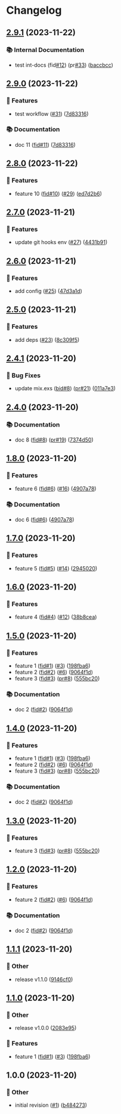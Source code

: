 # Changelog

## [2.9.1](https://github.com/jgallinari/please_release/compare/v2.9.0...v2.9.1) (2023-11-22)


### 📚 Internal Documentation

* test int-docs (fid[#12](https://github.com/jgallinari/please_release/issues/12)) (pr[#33](https://github.com/jgallinari/please_release/issues/33)) ([baccbcc](https://github.com/jgallinari/please_release/commit/baccbcc069a7fd2737561c2533917ab5e831c5a0))

## [2.9.0](https://github.com/jgallinari/please_release/compare/v2.8.0...v2.9.0) (2023-11-22)

### 🚀 Features

* test workflow ([#31](https://github.com/jgallinari/please_release/issues/31)) ([7d83316](https://github.com/jgallinari/please_release/commit/7d83316a4b426251a4c27a7d2fd5ebc3aed41896))

### 📚 Documentation

* doc 11 ([fid#11](https://airnity.fibery.io/Work/Feature/11)) ([7d83316](https://github.com/jgallinari/please_release/commit/7d83316a4b426251a4c27a7d2fd5ebc3aed41896))

## [2.8.0](https://github.com/jgallinari/please_release/compare/v2.7.0...v2.8.0) (2023-11-22)

### 🚀 Features

* feature 10 ([fid#10](https://airnity.fibery.io/Work/Feature/10)) ([#29](https://github.com/jgallinari/please_release/issues/29)) ([ed7d2b6](https://github.com/jgallinari/please_release/commit/ed7d2b6361a9115a19411cd9818bb08fddeb76f3))

## [2.7.0](https://github.com/jgallinari/please_release/compare/v2.6.0...v2.7.0) (2023-11-21)

### 🚀 Features

* update git hooks env ([#27](https://github.com/jgallinari/please_release/issues/27)) ([4431b91](https://github.com/jgallinari/please_release/commit/4431b91dab5368fa55075ae3a818d0efa8ddc4cf))

## [2.6.0](https://github.com/jgallinari/please_release/compare/v2.5.0...v2.6.0) (2023-11-21)

### 🚀 Features

* add config ([#25](https://github.com/jgallinari/please_release/issues/25)) ([47d3a1d](https://github.com/jgallinari/please_release/commit/47d3a1d2421bf426c8432cdccaa645bc4b816785))

## [2.5.0](https://github.com/jgallinari/please_release/compare/v2.4.1...v2.5.0) (2023-11-21)

### 🚀 Features

* add deps ([#23](https://github.com/jgallinari/please_release/issues/23)) ([8c309f5](https://github.com/jgallinari/please_release/commit/8c309f58f55e4a6fc01721463bf05d78802d971f))

## [2.4.1](https://github.com/jgallinari/please-release/compare/v2.4.0...v2.4.1) (2023-11-20)

### 🐞 Bug Fixes

* update mix.exs ([bid#8](https://airnity.fibery.io/Work/Bug/8)) ([pr#21](https://github.com/jgallinari/please-release/issues/21)) ([011a7e3](https://github.com/jgallinari/please-release/commit/011a7e362cec8067de7e585397f7dbd773dfbe71))

## [2.4.0](https://github.com/jgallinari/please-release/compare/v1.8.0...v2.4.0) (2023-11-20)

### 📚 Documentation

* doc 8 ([fid#8](https://airnity.fibery.io/Work/Feature/8)) ([pr#19](https://github.com/jgallinari/please-release/issues/19)) ([7374d50](https://github.com/jgallinari/please-release/commit/7374d50c9c341db878eee74ae24310d34ea97f5d))

## [1.8.0](https://github.com/jgallinari/please-release/compare/v1.7.0...v1.8.0) (2023-11-20)

### 🚀 Features

* feature 6 ([fid#6](https://airnity.fibery.io/Work/Feature/6)) ([#16](https://github.com/jgallinari/please-release/issues/16)) ([4907a78](https://github.com/jgallinari/please-release/commit/4907a78e05d51e7517800e4bd94234a4b1bb29c8))

### 📚 Documentation

* doc 6 ([fid#6](https://airnity.fibery.io/Work/Feature/6)) ([4907a78](https://github.com/jgallinari/please-release/commit/4907a78e05d51e7517800e4bd94234a4b1bb29c8))

## [1.7.0](https://github.com/jgallinari/please-release/compare/v1.6.0...v1.7.0) (2023-11-20)

### 🚀 Features

* feature 5 ([fid#5](https://airnity.fibery.io/Work/Feature/5)) ([#14](https://github.com/jgallinari/please-release/issues/14)) ([2945020](https://github.com/jgallinari/please-release/commit/29450201684b7db51fda3bc2e99161e0de8b2a58))

## [1.6.0](https://github.com/jgallinari/please-release/compare/v1.5.0...v1.6.0) (2023-11-20)

### 🚀 Features

* feature 4 ([fid#4](https://airnity.fibery.io/Work/Feature/4)) ([#12](https://github.com/jgallinari/please-release/issues/12)) ([38b8cea](https://github.com/jgallinari/please-release/commit/38b8cea9ba6919058cd206d4f726de09e7c1f1c8))

## [1.5.0](https://github.com/jgallinari/please-release/compare/v1.4.0...v1.5.0) (2023-11-20)

### 🚀 Features

* feature 1 ([fid#1](https://airnity.fibery.io/Work/Feature/1)) ([#3](https://github.com/jgallinari/please-release/issues/3)) ([198fba6](https://github.com/jgallinari/please-release/commit/198fba6ef033837492f381f1b624df3b4ca696f4))
* feature 2 ([fid#2](https://airnity.fibery.io/Work/Feature/2)) ([#6](https://github.com/jgallinari/please-release/issues/6)) ([9064f1d](https://github.com/jgallinari/please-release/commit/9064f1d12ab930d568d9d4ed653a14faefe6649b))
* feature 3 ([fid#3](https://airnity.fibery.io/Work/Feature/3)) ([pr#8](https://github.com/jgallinari/please-release/issues/8)) ([555bc20](https://github.com/jgallinari/please-release/commit/555bc20a17154abc6e075b280a401995b78ffd63))

### 📚 Documentation

* doc 2 ([fid#2](https://airnity.fibery.io/Work/Feature/2)) ([9064f1d](https://github.com/jgallinari/please-release/commit/9064f1d12ab930d568d9d4ed653a14faefe6649b))

## [1.4.0](https://github.com/jgallinari/please-release/compare/v1.3.0...v1.4.0) (2023-11-20)

### 🚀 Features

* feature 1 ([fid#1](https://airnity.fibery.io/Work/Feature/1)) ([#3](https://github.com/jgallinari/please-release/issues/3)) ([198fba6](https://github.com/jgallinari/please-release/commit/198fba6ef033837492f381f1b624df3b4ca696f4))
* feature 2 ([fid#2](https://airnity.fibery.io/Work/Feature/2)) ([#6](https://github.com/jgallinari/please-release/issues/6)) ([9064f1d](https://github.com/jgallinari/please-release/commit/9064f1d12ab930d568d9d4ed653a14faefe6649b))
* feature 3 ([fid#3](https://airnity.fibery.io/Work/Feature/3)) ([pr#8](https://github.com/jgallinari/please-release/issues/8)) ([555bc20](https://github.com/jgallinari/please-release/commit/555bc20a17154abc6e075b280a401995b78ffd63))

### 📚 Documentation

* doc 2 ([fid#2](https://airnity.fibery.io/Work/Feature/2)) ([9064f1d](https://github.com/jgallinari/please-release/commit/9064f1d12ab930d568d9d4ed653a14faefe6649b))

## [1.3.0](https://github.com/jgallinari/please-release/compare/v1.2.0...v1.3.0) (2023-11-20)

### 🚀 Features

* feature 3 ([fid#3](https://airnity.fibery.io/Work/Feature/3)) ([pr#8](https://github.com/jgallinari/please-release/issues/8)) ([555bc20](https://github.com/jgallinari/please-release/commit/555bc20a17154abc6e075b280a401995b78ffd63))

## [1.2.0](https://github.com/jgallinari/please-release/compare/v1.1.1...v1.2.0) (2023-11-20)

### 🚀 Features

* feature 2 ([fid#2](https://airnity.fibery.io/Work/Feature/2)) ([#6](https://github.com/jgallinari/please-release/issues/6)) ([9064f1d](https://github.com/jgallinari/please-release/commit/9064f1d12ab930d568d9d4ed653a14faefe6649b))

### 📚 Documentation

* doc 2 ([fid#2](https://airnity.fibery.io/Work/Feature/2)) ([9064f1d](https://github.com/jgallinari/please-release/commit/9064f1d12ab930d568d9d4ed653a14faefe6649b))

## [1.1.1](https://github.com/jgallinari/please-release/compare/v1.1.0...v1.1.1) (2023-11-20)

### 🧰 Other

* release v1.1.0 ([9146cf0](https://github.com/jgallinari/please-release/commit/9146cf0c709a555c6e0b6578597478897a64318b))

## [1.1.0](https://github.com/jgallinari/please-release/compare/v1.0.0...v1.1.0) (2023-11-20)

### 🧰 Other

* release v1.0.0 ([2083e95](https://github.com/jgallinari/please-release/commit/2083e9590badfee01ac05304847e495e602133b9))

### 🚀 Features

* feature 1 ([fid#1](https://airnity.fibery.io/Work/Feature/1)) ([#3](https://github.com/jgallinari/please-release/issues/3)) ([198fba6](https://github.com/jgallinari/please-release/commit/198fba6ef033837492f381f1b624df3b4ca696f4))

## 1.0.0 (2023-11-20)

### 🧰 Other

* initial revision ([#1](https://github.com/jgallinari/please-release/issues/1)) ([b484273](https://github.com/jgallinari/please-release/commit/b4842730269fc4a207ff6e3ba4527eec8a031e28))
